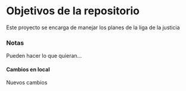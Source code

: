 # Objetivos de la repositorio

Este proyecto se encarga de manejar los planes de la liga de la justicia


### Notas
Pueden hacer lo que quieran...

#### Cambios en local
Nuevos cambios
